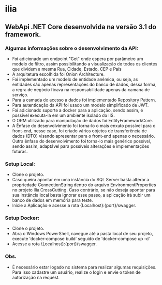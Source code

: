 # ilia

## WebApi .NET Core desenvolvida na versão 3.1 do framework.

### Algumas informações sobre o desenvolvimento da API:
* Foi adicionado um endpoint "Get" onde espera por parâmetro um modelo de filtro, assim possibilitando a visualização de todos os clientes que dividem a mesma Rua, Cidade, Estado, CEP e País
* A arquitetura escolhida foi Onion Architecture.
* Foi implementado um modelo de entidade anêmica, ou seja, as entidades são apenas representações do banco de dados, dessa forma, a regra de negócio ficava na responsabilidade apenas da camana de serviço.
* Para a camada de acesso a dados foi implementado Repository Pattern.
* Para autenticação da API foi usado um modelo simplificado de JWT.
* Foi adicionado suporte a docker para a aplicação, sendo assim, é possível executa-la em um ambiente isolado do IIS.
* O ORM utilizado para manipulação de dados foi EntityFrameworkCore.
* A Ênfase do desenvolvimento foi torna-lo o mais enxuto possível para o front-end, nesse caso, foi criado vários objetos de transferência de dados (DTO) visando apresentar para o front-end apenas o necessário. Outra ênfase do desenvolvimento foi torna-lo mais genérico possível, sendo assim, adaptável para possíveis alterações e implementações futuras.

### Setup Local:
* Clone o projeto.
* Caso queira apontar em uma instância do SQL Server basta alterar a propriedade ConnectionString dentro do arquivo EnvironmentProperties no projeto Ilia.CrossCutting. Caso contrário, se não deseja apontar para sua instância local basta ignorar esse passo, a aplicação irá subir um banco de dados em memória para teste.
* Inicie a Aplicação e acesse a rota {Localhost}:{port}/swagger.

### Setup Docker:
* Clone o projeto.
* Abra o Windows PowerShell, navegue até a pasta local de seu projeto, execute 'docker-compose build' seguido de 'docker-compose up -d'
* Acesse a rota {Localhost}:{port}/swagger.

### Obs.
  * É necessário estar logado no sistema para realizar algumas requisições. Para isso cadastre um usuário, realize o login e envie o token de autorização na request.
